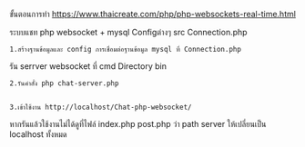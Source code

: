ขั้นตอนการทำ https://www.thaicreate.com/php/php-websockets-real-time.html

ระบบแชท php websocket + mysql
Configต่างๆ src Connection.php

    1.สร้างฐานข้อมูลและ config การเชื่อมต่อฐานข้อมูล mysql ที่ Connection.php 

รัน serrver websocket ที่ cmd Directory bin 

    2.รันคำสั่ง php chat-server.php


    3.เข้าใช้งาน http://localhost/Chat-php-websocket/

หากรันแล้วใช้งานไม่ได้ดูที่ไฟล์ index.php post.php ว่า path server ให้เปลี่ยนเป็น localhost ทั้งหมด


